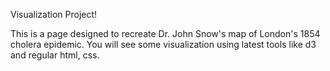 Visualization Project!

This is a page designed to recreate Dr. John Snow's map of London's 1854 cholera epidemic. You will see some visualization using latest tools like d3 and regular html, css.
